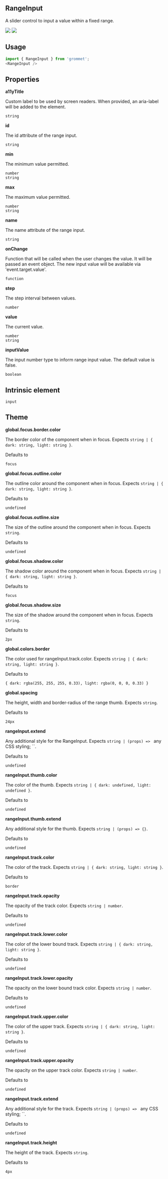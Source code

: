 ## RangeInput
A slider control to input a value within a fixed range.

[![](https://cdn-images-1.medium.com/fit/c/120/120/1*TD1P0HtIH9zF0UEH28zYtw.png)](https://storybook.grommet.io/?selectedKind=Input-RangeInput&full=0&stories=1&panelRight=0) [![](https://codesandbox.io/static/img/play-codesandbox.svg)](https://codesandbox.io/s/github/grommet/grommet-sandbox?initialpath=/rangeinput&module=%2Fsrc%2FRangeInput.js)
## Usage

```javascript
import { RangeInput } from 'grommet';
<RangeInput />
```

## Properties

**a11yTitle**

Custom label to be used by screen readers.
      When provided, an aria-label will be added to the element.

```
string
```

**id**

The id attribute of the range input.

```
string
```

**min**

The minimum value permitted.

```
number
string
```

**max**

The maximum value permitted.

```
number
string
```

**name**

The name attribute of the range input.

```
string
```

**onChange**

Function that will be called when the user changes the value. It will
      be passed an event object. The new input value will be available
      via 'event.target.value'.

```
function
```

**step**

The step interval between values.

```
number
```

**value**

The current value.

```
number
string
```

**inputValue**

The input number type to inform range input value.
      The default value is false.

```
boolean
```
  
## Intrinsic element

```
input
```
## Theme
  
**global.focus.border.color**

The border color of the component when in focus. Expects `string | { dark: string, light: string }`.

Defaults to

```
focus
```

**global.focus.outline.color**

The outline color around the component when in focus. Expects `string | { dark: string, light: string }`.

Defaults to

```
undefined
```

**global.focus.outline.size**

The size of the outline around the component when in focus. Expects `string`.

Defaults to

```
undefined
```

**global.focus.shadow.color**

The shadow color around the component when in focus. Expects `string | { dark: string, light: string }`.

Defaults to

```
focus
```

**global.focus.shadow.size**

The size of the shadow around the component when in focus. Expects `string`.

Defaults to

```
2px
```

**global.colors.border**

The color used for rangeInput.track.color. Expects `string | { dark: string, light: string }`.

Defaults to

```
{ dark: rgba(255, 255, 255, 0.33), light: rgba(0, 0, 0, 0.33) }
```

**global.spacing**

The height, width and border-radius of the range thumb. Expects `string`.

Defaults to

```
24px
```

**rangeInput.extend**

Any additional style for the RangeInput. Expects `string | (props) => `
      any CSS styling;
    ``.

Defaults to

```
undefined
```

**rangeInput.thumb.color**

The color of the thumb. Expects `string | { dark: undefined, light: undefined }`.

Defaults to

```
undefined
```

**rangeInput.thumb.extend**

Any additional style for the thumb. Expects `string | (props) => {}`.

Defaults to

```
undefined
```

**rangeInput.track.color**

The color of the track. Expects `string | { dark: string, light: string }`.

Defaults to

```
border
```

**rangeInput.track.opacity**

The opacity of the track color. Expects `string | number`.

Defaults to

```
undefined
```

**rangeInput.track.lower.color**

The color of the lower bound track. Expects `string | { dark: string, light: string }`.

Defaults to

```
undefined
```

**rangeInput.track.lower.opacity**

The opacity on the lower bound track color. Expects `string | number`.

Defaults to

```
undefined
```

**rangeInput.track.upper.color**

The color of the upper track. Expects `string | { dark: string, light: string }`.

Defaults to

```
undefined
```

**rangeInput.track.upper.opacity**

The opacity on the upper track color. Expects `string | number`.

Defaults to

```
undefined
```

**rangeInput.track.extend**

Any additional style for the track. Expects `string | (props) => `
      any CSS styling;
    ``.

Defaults to

```
undefined
```

**rangeInput.track.height**

The height of the track. Expects `string`.

Defaults to

```
4px
```
